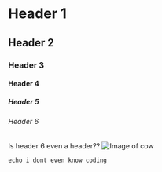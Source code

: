# Header 1
## Header 2
### Header 3
#### Header 4
##### Header 5
###### Header 6
Is header 6 even a header??
![Image of cow](https://i.imgur.com/YRUjEBx.jpeg)

```
echo i dont even know coding
```

